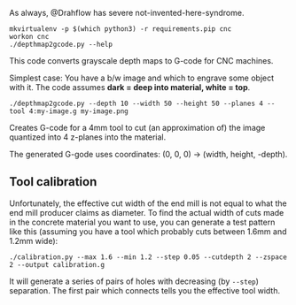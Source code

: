 As always, @Drahflow has severe not-invented-here-syndrome.

```
mkvirtualenv -p $(which python3) -r requirements.pip cnc
workon cnc
./depthmap2gcode.py --help
```

This code converts grayscale depth maps to G-code for
CNC machines.

Simplest case: You have a b/w image and which to engrave
some object with it. The code assumes **dark = deep into material, white = top**.

```
./depthmap2gcode.py --depth 10 --width 50 --height 50 --planes 4 --tool 4:my-image.g my-image.png
```

Creates G-code for a 4mm tool to cut (an approximation of) the image quantized into
4 z-planes into the material.

The generated G-gode uses coordinates: (0, 0, 0) -> (width, height, -depth).


## Tool calibration

Unfortunately, the effective cut width of the end mill is not equal to what the end mill
producer claims as diameter. To find the actual width of cuts made in the concrete material
you want to use, you can generate a test pattern like this (assuming you have a tool which
probably cuts between 1.6mm and 1.2mm wide):

```
./calibration.py --max 1.6 --min 1.2 --step 0.05 --cutdepth 2 --zspace 2 --output calibration.g
```

It will generate a series of pairs of holes with decreasing (by `--step`) separation.
The first pair which connects tells you the effective tool width.
